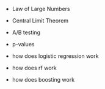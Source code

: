 - Law of Large Numbers
- Central Limit Theorem
- A/B testing
- p-values



- how does logistic regression work
- how does rf work
- how does boosting work


